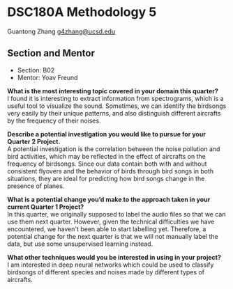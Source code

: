 # DSC180A Methodology 5
Guantong Zhang
g4zhang@ucsd.edu

## Section and Mentor
- Section: B02
- Mentor: Yoav Freund

**What is the most interesting topic covered in your domain this quarter?**  
I found it is interesting to extract information from spectrograms, which is a useful tool to visualize the sound. Sometimes, we can identify the birdsongs very easily by their unique patterns, and also distinguish different aircrafts by the frequency of their noises.

**Describe a potential investigation you would like to pursue for your Quarter 2 Project.**  
A potential investigation is the correlation between the noise pollution and bird activities, which may be reflected in the effect of aircrafts on the frequency of birdsongs. Since our data contain both with and without consistent flyovers and the behavior of birds through bird songs in both situations, they are ideal for predicting how bird songs change in the presence of planes.

**What is a potential change you’d make to the approach taken in your current Quarter 1 Project?**  
In this quarter, we originally supposed to label the audio files so that we can use them next quarter. However, given the technical difficulties we have encountered, we haven't been able to start labelling yet. Therefore, a potential change for the next quarter is that we will not manually label the data, but use some unsupervised learning instead.

**What other techniques would you be interested in using in your project?**  
I am interested in deep neural networks which could be used to classify birdsongs of different species and noises made by different types of aircrafts.
